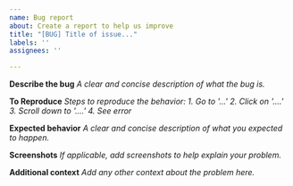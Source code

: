 ```yaml
---
name: Bug report
about: Create a report to help us improve
title: "[BUG] Title of issue..."
labels: ''
assignees: ''

---
```


**Describe the bug**
*A clear and concise description of what the bug is.*

**To Reproduce**
*Steps to reproduce the behavior:*
*1. Go to '...'*
*2. Click on '....'*
*3. Scroll down to '....'*
*4. See error*

**Expected behavior**
*A clear and concise description of what you expected to happen.*

**Screenshots**
*If applicable, add screenshots to help explain your problem.*

**Additional context**
*Add any other context about the problem here.*
